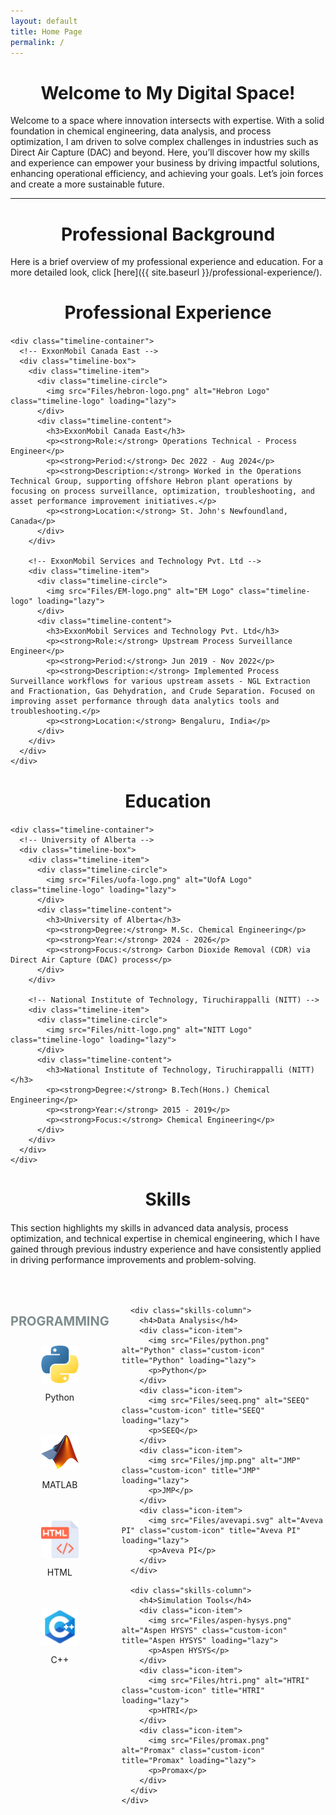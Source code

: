 ```yaml
---
layout: default
title: Home Page
permalink: /
---
```


<h1 style="text-align: center;"><strong>Welcome to My Digital Space!</strong></h1>

Welcome to a space where innovation intersects with expertise. With a solid foundation in chemical engineering, data analysis, and process optimization, I am driven to solve complex challenges in industries such as Direct Air Capture (DAC) and beyond. Here, you’ll discover how my skills and experience can empower your business by driving impactful solutions, enhancing operational efficiency, and achieving your goals. Let’s join forces and create a more sustainable future.

---

<h1 style="text-align: center;"><strong>Professional Background</strong></h1>
Here is a brief overview of my professional experience and education. For a more detailed look, click [here]({{ site.baseurl }}/professional-experience/).

<body class="home-page">
  <!-- Professional Experience Section -->
  <section class="professional-experience">
    <h2 style="text-align: center;">Professional Experience</h2>

    <div class="timeline-container">
      <!-- ExxonMobil Canada East -->
      <div class="timeline-box">
        <div class="timeline-item">
          <div class="timeline-circle">
            <img src="Files/hebron-logo.png" alt="Hebron Logo" class="timeline-logo" loading="lazy">
          </div>
          <div class="timeline-content">
            <h3>ExxonMobil Canada East</h3>
            <p><strong>Role:</strong> Operations Technical - Process Engineer</p>
            <p><strong>Period:</strong> Dec 2022 - Aug 2024</p>
            <p><strong>Description:</strong> Worked in the Operations Technical Group, supporting offshore Hebron plant operations by focusing on process surveillance, optimization, troubleshooting, and asset performance improvement initiatives.</p>
            <p><strong>Location:</strong> St. John's Newfoundland, Canada</p>
          </div>
        </div>

        <!-- ExxonMobil Services and Technology Pvt. Ltd -->
        <div class="timeline-item">
          <div class="timeline-circle">
            <img src="Files/EM-logo.png" alt="EM Logo" class="timeline-logo" loading="lazy">
          </div>
          <div class="timeline-content">
            <h3>ExxonMobil Services and Technology Pvt. Ltd</h3>
            <p><strong>Role:</strong> Upstream Process Surveillance Engineer</p>
            <p><strong>Period:</strong> Jun 2019 - Nov 2022</p>
            <p><strong>Description:</strong> Implemented Process Surveillance workflows for various upstream assets - NGL Extraction and Fractionation, Gas Dehydration, and Crude Separation. Focused on improving asset performance through data analytics tools and troubleshooting.</p>
            <p><strong>Location:</strong> Bengaluru, India</p>
          </div>
        </div>
      </div>
    </div>
  </section>

  <!-- Education Section -->
  <section class="education">
    <h2 style="text-align: center;">Education</h2>

    <div class="timeline-container">
      <!-- University of Alberta -->
      <div class="timeline-box">
        <div class="timeline-item">
          <div class="timeline-circle">
            <img src="Files/uofa-logo.png" alt="UofA Logo" class="timeline-logo" loading="lazy">
          </div>
          <div class="timeline-content">
            <h3>University of Alberta</h3>
            <p><strong>Degree:</strong> M.Sc. Chemical Engineering</p>
            <p><strong>Year:</strong> 2024 - 2026</p>
            <p><strong>Focus:</strong> Carbon Dioxide Removal (CDR) via Direct Air Capture (DAC) process</p>
          </div>
        </div>

        <!-- National Institute of Technology, Tiruchirappalli (NITT) -->
        <div class="timeline-item">
          <div class="timeline-circle">
            <img src="Files/nitt-logo.png" alt="NITT Logo" class="timeline-logo" loading="lazy">
          </div>
          <div class="timeline-content">
            <h3>National Institute of Technology, Tiruchirappalli (NITT)</h3>
            <p><strong>Degree:</strong> B.Tech(Hons.) Chemical Engineering</p>
            <p><strong>Year:</strong> 2015 - 2019</p>
            <p><strong>Focus:</strong> Chemical Engineering</p>
          </div>
        </div>
      </div>
    </div>
  </section>

  <!-- Skills Section -->
  <section class="skills">
    <h2 style="text-align: center;">Skills</h2>
    <p>
    This section highlights my skills in advanced data analysis, process optimization, and technical expertise in chemical engineering, which I have gained through previous industry experience and have consistently applied in driving performance improvements and problem-solving.
    </p>
    <div class="skills-container">
      <div class="skills-column">
        <h4>Programming</h4>
        <div class="icon-item">
          <img src="Files/python.png" alt="Python" class="custom-icon" title="Python" loading="lazy">
          <p>Python</p>
        </div>
        <div class="icon-item">
          <img src="Files/matlab.png" alt="MATLAB" class="custom-icon" title="MATLAB" loading="lazy">
          <p>MATLAB</p>
        </div>
        <div class="icon-item">
          <img src="Files/html.png" alt="HTML" class="custom-icon" title="HTML" loading="lazy">
          <p>HTML</p>
        </div>
        <div class="icon-item">
          <img src="Files/cplusplus.png" alt="C++" class="custom-icon" title="C++" loading="lazy">
          <p>C++</p>
        </div>
      </div>

      <div class="skills-column">
        <h4>Data Analysis</h4>
        <div class="icon-item">
          <img src="Files/python.png" alt="Python" class="custom-icon" title="Python" loading="lazy">
          <p>Python</p>
        </div>
        <div class="icon-item">
          <img src="Files/seeq.png" alt="SEEQ" class="custom-icon" title="SEEQ" loading="lazy">
          <p>SEEQ</p>
        </div>
        <div class="icon-item">
          <img src="Files/jmp.png" alt="JMP" class="custom-icon" title="JMP" loading="lazy">
          <p>JMP</p>
        </div>
        <div class="icon-item">
          <img src="Files/avevapi.svg" alt="Aveva PI" class="custom-icon" title="Aveva PI" loading="lazy">
          <p>Aveva PI</p>
        </div>
      </div>

      <div class="skills-column">
        <h4>Simulation Tools</h4>
        <div class="icon-item">
          <img src="Files/aspen-hysys.png" alt="Aspen HYSYS" class="custom-icon" title="Aspen HYSYS" loading="lazy">
          <p>Aspen HYSYS</p>
        </div>
        <div class="icon-item">
          <img src="Files/htri.png" alt="HTRI" class="custom-icon" title="HTRI" loading="lazy">
          <p>HTRI</p>
        </div>
        <div class="icon-item">
          <img src="Files/promax.png" alt="Promax" class="custom-icon" title="Promax" loading="lazy">
          <p>Promax</p>
        </div>
      </div>
    </div>
  </section>

<style>
/* Page-Specific Styles for Home Page */
/* Base Color Green */
:root {
  --base-color-black:rgb(8, 8, 8); /* Default black for headings */
  --highlight-blue: #3498db; /* Blue color for hover effect */
  --light-green: #8bdb8b; /* Light green for Professional Experience, Skills, and Education */
  --grey-color: #7f8c8d; /* Grey color for sub-items under Skills */
}

/* Header Styling for Professional Journey and Education */
.professional-experience h2,
.education h2,
.skills h2 {
  font-size: 1.75rem; /* Large font for section title */
  margin-bottom: 20px;
  font-weight: bold;
  transition: none; /* No hover effect for section titles */
}

/* Sub-item Headings under Skills */
.skills-container h4 {
  color: var(--grey-color); /* Grey color for sub-item headings */
  font-size: 1.25rem;
  font-weight: bold; /* Capitalize sub-item headings */
  text-transform: uppercase;
  margin-bottom: 10px;
  transition: color 0.3s ease;
}

/* Hover effect for sub-item headings under Skills */
.skills-container h4:hover {
  color: var(--highlight-blue); /* Blue color on hover */
}

/* Professional Experience and Education Sub-item Headings (e.g., job titles, degree names) */
.professional-experience h3,
.education h3 {
  color: var(--base-color-black); /* Default green for sub-item headings */
  margin-bottom: 10px;
  font-size: 1.5rem;
  font-weight: bold; /* Added bold for consistency */
  transition: color 0.3s ease;
}

/* Hover effect for sub-item headings under Professional Experience and Education */
.professional-experience h3:hover,
.education h3:hover {
  color: var(--highlight-blue); /* Blue color on hover */
}

/* Timeline Section - Professional Experience */
.timeline-container {
  display: flex;
  justify-content: space-between;
  margin: 40px 0;
  flex-wrap: wrap;
  gap: 20px;
  width: 100%; 
}

.timeline-box {
  flex: 1 1 calc(50% - 20px);
  margin-bottom: 20px;
  min-width: 300px; /* Ensure minimum width for boxes */
}

.timeline-item {
  position: relative;
  margin-bottom: 40px;
  display: flex;
  align-items: center;
  flex-direction: row;
  padding-left: 30px;
  transition: transform 0.3s ease; /* Apply transition for hover effects */
}

.timeline-item:hover {
  transform: translateX(5px); /* Smooth movement on hover */
}

.timeline-circle {
  width: 100px;
  height: 100px;
  background-color: transparent;
  border-radius: 50%;
  position: absolute;
  left: -25px; /* Moved 15px to the left */
  top: 0;
  z-index: 1;
  overflow: hidden;
  display: flex;
  justify-content: center;
  align-items: center;
  box-shadow: 0 4px 8px rgba(0, 0, 0, 0.2);
  transition: transform 0.3s ease;
}

.timeline-circle:hover {
  transform: scale(1.1); /* Increase size on hover */
}

/* Timeline Content */
.timeline-content {
  background-color: #fff;
  padding: 20px;
  border-radius: 5px;
  box-shadow: 0 4px 6px rgba(0, 0, 0, 0.1);
  transition: transform 0.3s ease, box-shadow 0.3s ease;
  flex: 1;
  margin-left: 120px;
}

.timeline-content:hover {
  transform: translateX(5px); /* Slight movement on hover */
  box-shadow: 0 8px 12px rgba(0, 0, 0, 0.2); /* Shadow increase */
}

/* Hover Effect: Highlight the sub-item title when hovering over the circle */
.timeline-item:hover h3 {
  color: var(--highlight-blue); /* Highlight sub-item title in blue when hovering over the circle */
}

/* Skills Section */
.skills-container {
  display: flex;
  gap: 20px;
  justify-content: space-between;
  margin: 50px 0;
}

.skills-column {
  flex: 1 1 calc(33% - 20px);
  text-align: center;
}

.icon-item {
  margin: 20px 0;
  transition: transform 0.3s ease, box-shadow 0.3s ease;
  display: flex;
  justify-content: center;
  align-items: center;
  flex-direction: column;
  min-height: 120px; /* Ensures consistent height for icon items */
  cursor: pointer;
}

/* Hover Effects for Icons */
.icon-item:hover .custom-icon,
.icon-item:focus .custom-icon {
  transform: scale(1.2); /* Enlarge icon */
  border: 2px solid #2980b9;
  box-shadow: 0 5px 15px rgba(0, 0, 0, 0.1); /* Subtle shadow on hover */
}

.icon-item:hover p,
.icon-item:focus p {
  color: var(--highlight-blue); /* Change text color to blue on hover */
}

/* Icon Image Styling */
.custom-icon {
  width: 60px;
  height: 60px;
  transition: transform 0.3s ease, box-shadow 0.3s ease;
  object-fit: contain; /* Ensure images maintain aspect ratio */
}

/* Unified Hover Effects for Icons */
.icon-item:hover .custom-icon,
.icon-item:focus .custom-icon {
  transform: scale(1.1);
  border: 2px solid #2980b9;
  box-shadow: 0px 5px 15px rgba(0, 0, 0, 0.1); /* Add a subtle shadow on hover */
}

.icon-item:hover p,
.icon-item:focus p {
  color: var(--highlight-blue);  /* Change text color to blue on hover */
}

/* Hover Effect: Highlight the sub-item title when hovering over the icon */
.icon-item:hover + .timeline-item h3 {
  color: var(--highlight-blue); /* Highlight sub-item title in blue when hovering over the icon */
}

/* Responsive Layout */
@media (max-width: 768px) {
  .skills-container {
    flex-direction: column;
  }

  .skills-column {
    flex: 1 1 100%;
    margin-bottom: 20px;
  }

  .timeline-container {
    flex-direction: column;
    align-items: center;
  }

  .timeline-item {
    justify-content: center;
    margin-bottom: 20px;
  }
}

/* Footer Styling */
footer {
  background-color: #f8f8f8;
  padding: 30px;
  text-align: center;
  color: #34495e;
}

footer a {
  color: var(--highlight-blue);
  text-decoration: none;
  transition: color 0.3s ease;
}

footer a:hover {
  color: #3498db;
}

footer .social-link a {
  color: var(--highlight-blue);
  transition: color 0.3s ease;
}

footer .social-link a:hover {
  color: #3498db;
}


</style>

</body>


<script>
// JavaScript to dynamically adjust column heights to the tallest column
window.addEventListener("load", function() {
  const columns = document.querySelectorAll('.skills-column');
  let maxHeight = 0; // Find the maximum height of the columns
  columns.forEach(function(col) {
    maxHeight = Math.max(maxHeight, col.offsetHeight);
  });
  // Set all columns to the maximum height
  columns.forEach(function(col) {
    col.style.height = maxHeight + 'px';
  });
});

// Resize listener to handle changes in column height when resizing the window
window.addEventListener('resize', function() {
  const columns = document.querySelectorAll('.skills-column');
  let maxHeight = 0;
  columns.forEach(function(col) {
    maxHeight = Math.max(maxHeight, col.offsetHeight);
  });
  columns.forEach(function(col) {
    col.style.height = maxHeight + 'px';
  });
});
</script>
